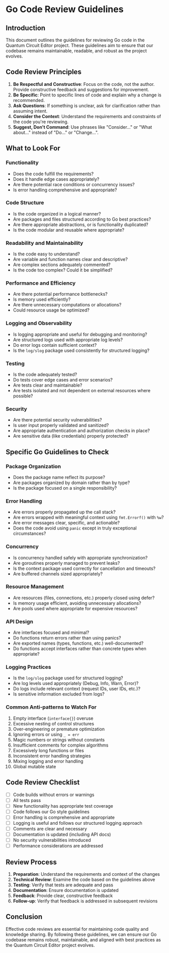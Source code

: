 # Go Code Review Guidelines

## Introduction

This document outlines the guidelines for reviewing Go code in the Quantum Circuit Editor project. These guidelines aim to ensure that our codebase remains maintainable, readable, and robust as the project evolves.

## Code Review Principles

1. **Be Respectful and Constructive**: Focus on the code, not the author. Provide constructive feedback and suggestions for improvement.
2. **Be Specific**: Point to specific lines of code and explain why a change is recommended.
3. **Ask Questions**: If something is unclear, ask for clarification rather than assuming intent.
4. **Consider the Context**: Understand the requirements and constraints of the code you're reviewing.
5. **Suggest, Don't Command**: Use phrases like "Consider..." or "What about..." instead of "Do..." or "Change...".

## What to Look For

### Functionality

- Does the code fulfill the requirements?
- Does it handle edge cases appropriately?
- Are there potential race conditions or concurrency issues?
- Is error handling comprehensive and appropriate?

### Code Structure

- Is the code organized in a logical manner?
- Are packages and files structured according to Go best practices?
- Are there appropriate abstractions, or is functionality duplicated?
- Is the code modular and reusable where appropriate?

### Readability and Maintainability

- Is the code easy to understand?
- Are variable and function names clear and descriptive?
- Are complex sections adequately commented?
- Is the code too complex? Could it be simplified?

### Performance and Efficiency

- Are there potential performance bottlenecks?
- Is memory used efficiently?
- Are there unnecessary computations or allocations?
- Could resource usage be optimized?

### Logging and Observability

- Is logging appropriate and useful for debugging and monitoring?
- Are structured logs used with appropriate log levels?
- Do error logs contain sufficient context?
- Is the `log/slog` package used consistently for structured logging?

### Testing

- Is the code adequately tested?
- Do tests cover edge cases and error scenarios?
- Are tests clear and maintainable?
- Are tests isolated and not dependent on external resources where possible?

### Security

- Are there potential security vulnerabilities?
- Is user input properly validated and sanitized?
- Are appropriate authentication and authorization checks in place?
- Are sensitive data (like credentials) properly protected?

## Specific Go Guidelines to Check

### Package Organization

- Does the package name reflect its purpose?
- Are packages organized by domain rather than by type?
- Is the package focused on a single responsibility?

### Error Handling

- Are errors properly propagated up the call stack?
- Are errors wrapped with meaningful context using `fmt.Errorf()` with `%w`?
- Are error messages clear, specific, and actionable?
- Does the code avoid using `panic` except in truly exceptional circumstances?

### Concurrency

- Is concurrency handled safely with appropriate synchronization?
- Are goroutines properly managed to prevent leaks?
- Is the context package used correctly for cancellation and timeouts?
- Are buffered channels sized appropriately?

### Resource Management

- Are resources (files, connections, etc.) properly closed using defer?
- Is memory usage efficient, avoiding unnecessary allocations?
- Are pools used where appropriate for expensive resources?

### API Design

- Are interfaces focused and minimal?
- Do functions return errors rather than using panics?
- Are exported names (types, functions, etc.) well-documented?
- Do functions accept interfaces rather than concrete types when appropriate?

### Logging Practices

- Is the `log/slog` package used for structured logging?
- Are log levels used appropriately (Debug, Info, Warn, Error)?
- Do logs include relevant context (request IDs, user IDs, etc.)?
- Is sensitive information excluded from logs?

### Common Anti-patterns to Watch For

1. Empty interface (`interface{}`) overuse
2. Excessive nesting of control structures
3. Over-engineering or premature optimization
4. Ignoring errors or using `_ = err`
5. Magic numbers or strings without constants
6. Insufficient comments for complex algorithms
7. Excessively long functions or files
8. Inconsistent error handling strategies
9. Mixing logging and error handling
10. Global mutable state

## Code Review Checklist

- [ ] Code builds without errors or warnings
- [ ] All tests pass
- [ ] New functionality has appropriate test coverage
- [ ] Code follows our Go style guidelines
- [ ] Error handling is comprehensive and appropriate
- [ ] Logging is useful and follows our structured logging approach
- [ ] Comments are clear and necessary
- [ ] Documentation is updated (including API docs)
- [ ] No security vulnerabilities introduced
- [ ] Performance considerations are addressed

## Review Process

1. **Preparation**: Understand the requirements and context of the changes
2. **Technical Review**: Examine the code based on the guidelines above
3. **Testing**: Verify that tests are adequate and pass
4. **Documentation**: Ensure documentation is updated
5. **Feedback**: Provide clear, constructive feedback
6. **Follow-up**: Verify that feedback is addressed in subsequent revisions

## Conclusion

Effective code reviews are essential for maintaining code quality and knowledge sharing. By following these guidelines, we can ensure our Go codebase remains robust, maintainable, and aligned with best practices as the Quantum Circuit Editor project evolves.
